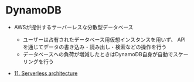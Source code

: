 # DynamoDB
- AWSが提供するサーバーレスな分散型データベース
  - ユーザーは占有されたデータベース用仮想インスタンスを用いず、
    APIを通じてデータの書き込み・読み出し・検索などの操作を行う
  - データベースへの負荷が増減したときはDynamoDB自身が自動でスケーリングを行う

- [11. Serverless architecture](https://tomomano.github.io/learn-aws-by-coding/#sec_serverless)
